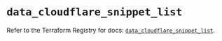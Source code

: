 # `data_cloudflare_snippet_list`

Refer to the Terraform Registry for docs: [`data_cloudflare_snippet_list`](https://registry.terraform.io/providers/cloudflare/cloudflare/5.10.1/docs/data-sources/snippet_list).
